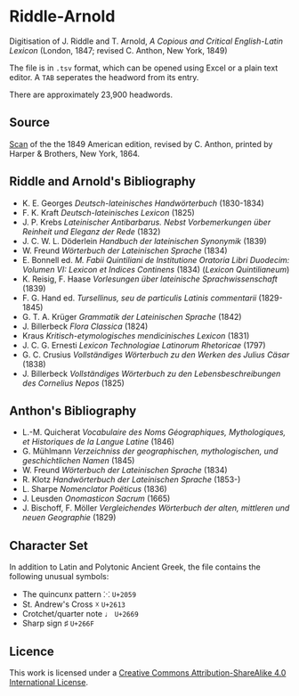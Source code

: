 # Riddle-Arnold
Digitisation of J. Riddle and T. Arnold, _A Copious and Critical English-Latin Lexicon_ (London, 1847; revised C. Anthon, New York, 1849)

The file is in `.tsv` format, which can be opened using Excel or a plain text editor. A `TAB` seperates the headword from its entry.

There are approximately 23,900 headwords.

## Source
[Scan](https://archive.org/details/copiouscriticale00ridduoft) of the the 1849 American edition, revised by C. Anthon, printed by Harper & Brothers, New York, 1864.

## Riddle and Arnold's Bibliography
* K. E. Georges _Deutsch-lateinisches Handwörterbuch_ (1830-1834) 
* F. K. Kraft _Deutsch-lateinisches Lexicon_ (1825)
* J. P. Krebs _Lateinischer Antibarbarus. Nebst Vorbemerkungen über Reinheit und Eleganz der Rede_ (1832)
* J. C. W. L. Döderlein _Handbuch der lateinischen Synonymik_ (1839)
* W. Freund _Wörterbuch der Lateinischen Sprache_ (1834)
* E. Bonnell ed. _M. Fabii Quintiliani de Institutione Oratoria Libri Duodecim: Volumen VI: Lexicon et Indices Continens_ (1834) (_Lexicon Quintilianeum_)
* K. Reisig, F. Haase _Vorlesungen über lateinische Sprachwissenschaft_ (1839)
* F. G. Hand ed. _Tursellinus, seu de particulis Latinis commentarii_ (1829-1845)
* G. T. A. Krüger _Grammatik der Lateinischen Sprache_ (1842)
* J. Billerbeck _Flora Classica_ (1824)
* Kraus _Kritisch-etymologisches mendicinisches Lexicon_ (1831)
* J. C. G. Ernesti _Lexicon Technologiae Latinorum Rhetoricae_ (1797)
* G. C. Crusius _Vollständiges Wörterbuch zu den Werken des Julius Cäsar_ (1838)
* J. Billerbeck _Vollständiges Wörterbuch zu den Lebensbeschreibungen des Cornelius Nepos_ (1825)

## Anthon's Bibliography
* L.-M. Quicherat _Vocabulaire des Noms Géographiques, Mythologiques, et Historiques de la Langue Latine_ (1846)
* G. Mühlmann _Verzeichniss der geographischen, mythologischen, und geschichtlichen Namen_ (1845)
* W. Freund _Wörterbuch der Lateinischen Sprache_ (1834)
* R. Klotz _Handwörterbuch der Lateinischen Sprache_ (1853-)
* L. Sharpe _Nomenclator Poëticus_ (1836)
* J. Leusden _Onomasticon Sacrum_ (1665)
* J. Bischoff, F. Möller _Vergleichendes Wörterbuch der alten, mittleren und neuen Geographie_ (1829)

## Character Set
In addition to Latin and Polytonic Ancient Greek, the file contains the following unusual symbols:
* The quincunx pattern ⁙ `U+2059`
* St. Andrew's Cross ☓ `U+2613`
* Crotchet/quarter note ♩ `U+2669`
* Sharp sign ♯ `U+266F`

## Licence
This work is licensed under a [Creative Commons Attribution-ShareAlike 4.0 International License](http://creativecommons.org/licenses/by-sa/4.0/).
